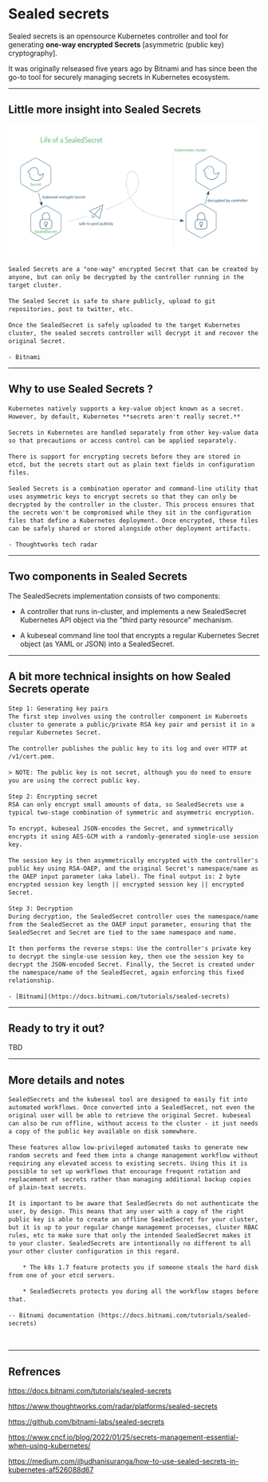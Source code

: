 # Sealed secrets

Sealed secrets is an opensource Kubernetes controller and tool for generating **one-way encrypted Secrets** [asymmetric (public key) cryptography]. 

It was originally relseased five years ago by Bitnami and has since been the go-to tool for securely managing secrets in Kubernetes ecosystem. 


---

## Little more insight into Sealed Secrets

![](2022-04-13-12-08-20.png)


```
Sealed Secrets are a "one-way" encrypted Secret that can be created by anyone, but can only be decrypted by the controller running in the target cluster. 

The Sealed Secret is safe to share publicly, upload to git repositories, post to twitter, etc. 

Once the SealedSecret is safely uploaded to the target Kubernetes cluster, the sealed secrets controller will decrypt it and recover the original Secret.

- Bitnami
```

---

## Why to use Sealed Secrets ?

```
Kubernetes natively supports a key-value object known as a secret. However, by default, Kubernetes **secrets aren't really secret.** 

Secrets in Kubernetes are handled separately from other key-value data so that precautions or access control can be applied separately. 

There is support for encrypting secrets before they are stored in etcd, but the secrets start out as plain text fields in configuration files. 

Sealed Secrets is a combination operator and command-line utility that uses asymmetric keys to encrypt secrets so that they can only be decrypted by the controller in the cluster. This process ensures that the secrets won't be compromised while they sit in the configuration files that define a Kubernetes deployment. Once encrypted, these files can be safely shared or stored alongside other deployment artifacts.

- Thoughtworks tech radar

```

---

## Two components in Sealed Secrets

The SealedSecrets implementation consists of two components:
* A controller that runs in-cluster, and implements a new SealedSecret Kubernetes API object via the "third party resource" mechanism.

* A kubeseal command line tool that encrypts a regular Kubernetes Secret object (as YAML or JSON) into a SealedSecret.

---

## A bit more technical insights on how Sealed Secrets operate

```
Step 1: Generating key pairs
The first step involves using the controller component in Kubernets cluster to generate a public/private RSA key pair and persist it in a regular Kubernetes Secret.

The controller publishes the public key to its log and over HTTP at /v1/cert.pem.

> NOTE: The public key is not secret, although you do need to ensure you are using the correct public key. 

Step 2: Encrypting secret
RSA can only encrypt small amounts of data, so SealedSecrets use a typical two-stage combination of symmetric and asymmetric encryption.

To encrypt, kubeseal JSON-encodes the Secret, and symmetrically encrypts it using AES-GCM with a randomly-generated single-use session key. 

The session key is then asymmetrically encrypted with the controller's public key using RSA-OAEP, and the original Secret's namespace/name as the OAEP input parameter (aka label). The final output is: 2 byte encrypted session key length || encrypted session key || encrypted Secret.

Step 3: Decryption
During decryption, the SealedSecret controller uses the namespace/name from the SealedSecret as the OAEP input parameter, ensuring that the SealedSecret and Secret are tied to the same namespace and name. 

It then performs the reverse steps: Use the controller's private key to decrypt the single-use session key, then use the session key to decrypt the JSON-encoded Secret. Finally, the Secret is created under the namespace/name of the SealedSecret, again enforcing this fixed relationship.

- [Bitnami](https://docs.bitnami.com/tutorials/sealed-secrets)
```

---

## Ready to try it out? 

TBD


---

## More details and notes 

```
SealedSecrets and the kubeseal tool are designed to easily fit into automated workflows. Once converted into a SealedSecret, not even the original user will be able to retrieve the original Secret. kubeseal can also be run offline, without access to the cluster - it just needs a copy of the public key available on disk somewhere.

These features allow low-privileged automated tasks to generate new random secrets and feed them into a change management workflow without requiring any elevated access to existing secrets. Using this it is possible to set up workflows that encourage frequent rotation and replacement of secrets rather than managing additional backup copies of plain-text secrets.

It is important to be aware that SealedSecrets do not authenticate the user, by design. This means that any user with a copy of the right public key is able to create an offline SealedSecret for your cluster, but it is up to your regular change management processes, cluster RBAC rules, etc to make sure that only the intended SealedSecret makes it to your cluster. SealedSecrets are intentionally no different to all your other cluster configuration in this regard.

    * The k8s 1.7 feature protects you if someone steals the hard disk from one of your etcd servers.

    * SealedSecrets protects you during all the workflow stages before that.

-- Bitnami documentation (https://docs.bitnami.com/tutorials/sealed-secrets)



```

---

## Refrences

https://docs.bitnami.com/tutorials/sealed-secrets

https://www.thoughtworks.com/radar/platforms/sealed-secrets

https://github.com/bitnami-labs/sealed-secrets

https://www.cncf.io/blog/2022/01/25/secrets-management-essential-when-using-kubernetes/

https://medium.com/@udhanisuranga/how-to-use-sealed-secrets-in-kubernetes-af526088d67 